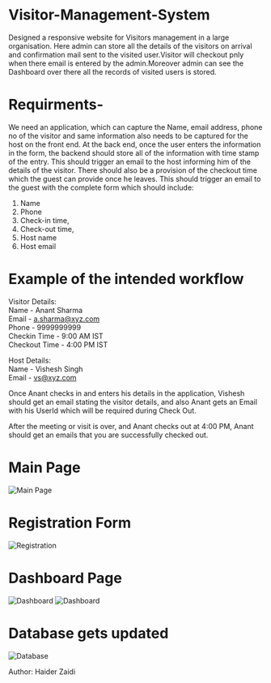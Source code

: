# Visitor-Management-System

Designed a responsive website for Visitors management in a large organisation. Here admin can store all the details of the visitors on arrival and confirmation mail sent to the visited user.Visitor will checkout pnly when there email is entered by the admin.Moreover admin can see the Dashboard over there all the records of visited users is stored.


# Requirments-
We need an application, which can capture the Name, email address, phone no of the visitor and
same information also needs to be captured for the host on the front end.
At the back end, once the user enters the information in the form, the backend should store all of
the information with time stamp of the entry.
This should trigger an email to the host informing him of the details of the visitor.
There should also be a provision of the checkout time which the guest can provide once he
leaves. This should trigger an email to the guest with the complete form which should include:
1. Name
2. Phone
3. Check-in time,
4. Check-out time,
5. Host name
6. Host email


# Example of the intended workflow

Visitor Details:<br>
Name - Anant Sharma<br>
Email - a.sharma@xyz.com<br>
Phone - 9999999999<br>
Checkin Time - 9:00 AM IST<br>
Checkout Time - 4:00 PM IST<br>


Host Details:<br>
Name - Vishesh Singh<br>
Email - vs@xyz.com<br>


Once Anant checks in and enters his details in the application, Vishesh should get an email stating the visitor details, and also Anant gets an Email with his UserId which will be required during Check Out.

After the meeting or visit is over, and Anant checks out at 4:00 PM, Anant should get an emails
that you are successfully checked out.

# Main Page

![Main Page](https://i.ibb.co/1tbTdK54/Screenshot1.png)

# Registration Form

![Registration](https://i.ibb.co/yKRSQGs/Screenshot2.png)

# Dashboard Page

![Dashboard](https://i.ibb.co/mrgLsry0/Screenshot3.png)
![Dashboard](https://i.ibb.co/DHVhRx2f/Screenshot4.png)


# Database gets updated

![Database](https://i.ibb.co/pv8j7Nbr/Screenshot5.png)


Author: Haider Zaidi
